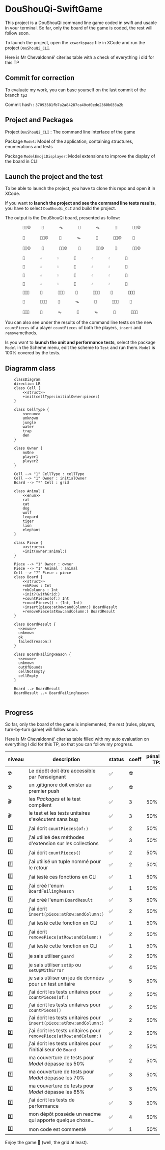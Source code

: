 # DouShouQi-SwiftGame

This project is a DouShouQi command line game coded in swift and usable in your terminal.
So far, only the board of the game is coded, the rest will follow soon.

To launch the project, open the `xcworkspace` file in XCode and run the project `DouShouQi_CLI`.

Here is Mr Chevaldonné' citerias table with a check of everything i did for this TP

## Commit for correction

To evaluate my work, you can base yourself on the last commit of the branch `tp2`

Commit hash : `37093581fb7a2a84287ca40cd0ede2360b033a2b`

## Project and Packages

Project `DouShouQi_CLI` : The command line interface of the game

Package `Model`: Model of the application, containing structures, enumerations and tests

Package `ModelEmojiDisplayer`: Model extensions to improve the display of the board in CLI 


## Launch the project and the test

To be able to launch the project, you have to clone this repo and open it in XCode.

If you want to **launch the project and see the command line tests results**, you have to select `DouShouQi_CLI` and build the project.

The output is the DouShouQi board, presented as follow:
```
		🌿🦁🟡		🌿  		🪤  		🪹  		🪤  		🌿  		🌿🐯🟡	
	
		🌿  		🌿🐶🟡		🌿  		🪤  		🌿  		🌿🐱🟡		🌿  	
	
		🌿🐭🟡		🌿  		🌿🐆🟡		🌿  		🌿🐺🟡		🌿  		🌿🐘🟡	
	
		🌿  		💧  		💧  		🌿  		💧  		💧  		🌿  	
	
		🌿  		💧  		💧  		🌿  		💧  		💧  		🌿  	
	
		🌿  		💧  		💧  		🌿  		💧  		💧  		🌿  	
	
		🌿  		💧  		💧  		🌿  		💧  		💧  		🌿  	
	
		🌿🐘🔴		🌿  		🌿🐺🔴		🌿  		🌿🐆🔴		🌿  		🌿🐭🔴	
	
		🌿  		🌿🐱🔴		🌿  		🪤  		🌿  		🌿🐶🔴		🌿  	
	
		🌿🐯🔴		🌿  		🪤  		🪹  		🪤  		🌿  		🌿🦁🔴	
```

You can also see under the results of the command line tests on the new `countPieces` of a player `countPieces` of both the players, `insert` and `remove`methods.

Is you want to **launch the unit and performance tests**, select the package `Model` in the Scheme menu, edit the scheme to `Test` and run them. `Model` is 100% covered by the tests.

## Diagramm class

```mermaid
	classDiagram
	direction LR
	class Cell {
	    <<struct>>
	    +init(cellType:initialOwner:piece:)
	}
	
	class CellType {
	    <<enum>>
	    unknown
	    jungle
	    water
	    trap
	    den
	}
	
	class Owner {
	    noOne
	    player1
	    player2
	}
	
	Cell --> "1" CellType : cellType
	Cell --> "1" Owner : initialOwner
	Board --> "*" Cell : grid
	
	class Animal {
	    <<enum>>
	    rat
	    cat
	    dog
	    wolf
	    leopard
	    tiger
	    lion
	    elephant
	}
	
	class Piece {
	    <<struct>>
	    +init(owner:animal:)
	}
	
	Piece --> "1" Owner : owner
	Piece --> "1" Animal : animal
	Cell --> "?" Piece : piece
	class Board {
	    <<struct>>
	    +nbRows : Int
	    +nbColumns : Int
	    +init?(withGrid:)
	    +countPieces(of:) Int
	    +countPieces() : (Int, Int)
	    +insert(piece:atRow:andColumn:) BoardResult
	    +removePiece(atRow:andColumn:) BoardResult
	}
	
	class BoardResult {
	  <<enum>>
	  unknown
	  ok
	  failed(reason:)
	}
	
	class BoardFailingReason {
	  <<enum>>
	  unknown
	  outOfBounds
	  cellNotEmpty
	  cellEmpty
	}
	
	Board ..> BoardResult
	BoardResult ..> BoardFailingReason
	
```

## Progress

So far, only the board of the game is implemented, the rest (rules, players, turn-by-turn game) will follow soon.
	
Here is Mr Chevaldonné' citerias table filled with my auto evaluation on everything I did for this TP, so that you can follow my progress.

niveau | description | status | coeff | pénalités TP3 | pénalités TP4  
--- | --- | --- | --- | --- | ---
☢️ | Le dépôt doit être accessible par l'enseignant | ✅ | ☢️ 
☢️ | un .gitignore doit exister au premier push | ✅| ☢️
🎬 | les *Packages* et le test compilent |✅ | 3 | 50% | 75%
🎬 | le test et les tests unitaires s'exécutent sans bug | ✅| 3 | 50% | 75%
1️⃣ | j'ai écrit ```countPieces(of:)``` | ✅| 2 | 50% | 75%
2️⃣ | j'ai utilisé des méthodes d'extension sur les collections |✅ | 3 | 50% | 75%
1️⃣ | j'ai écrit ```countPieces()``` |✅ | 2 | 50% | 75%
2️⃣ | j'ai utilisé un tuple nommé pour le retour |✅ | 2 | 50% | 75%
2️⃣ | j'ai testé ces fonctions en CLI |✅ | 1 | 50% | 75%
1️⃣ | j'ai créé l'enum ```BoardFailingReason``` | ✅| 1 | 50% | 75%
1️⃣ | j'ai créé l'enum ```BoardResult``` |✅ | 3 | 50% | 75%
1️⃣ | j'ai écrit ```insert(piece:atRow:andColumn:)``` |✅ | 2 | 50% | 75%
2️⃣ | j'ai testé cette fonction en CLI |✅ | 1 | 50% | 75%
1️⃣ | j'ai écrit ```removePiece(atRow:andColumn:)``` |✅ |2 | 50% | 75%
2️⃣ | j'ai testé cette fonction en CLI |✅ | 1 | 50% | 75%
1️⃣ | je sais utiliser ```guard``` | ✅| 2 | 50% | 75%
2️⃣ | je sais utiliser ```setUp``` ou ```setUpWithError``` |✅ | 4 | 50% | 75%
2️⃣ | je sais utiliser un jeu de données pour un test unitaire |✅ | 5 | 50% | 75%
2️⃣ | j'ai écrit les tests unitaires pour ```countPieces(of:)``` |✅ | 2 | 50% | 75%
2️⃣ | j'ai écrit les tests unitaires pour ```countPieces()``` | ✅| 2 | 50% | 75%
2️⃣ | j'ai écrit les tests unitaires pour ```insert(piece:atRow:andColumn:)``` |✅ | 2 | 50% | 75%
2️⃣ | j'ai écrit les tests unitaires pour ```removePiece(atRow:andColumn:)``` | ✅| 2 | 50% | 75
2️⃣ | j'ai écrit les tests unitaires pour l'initialiseur de ```Board``` |✅ | 2 | 50% | 75%
3️⃣ | ma couverture de tests pour *Model* dépasse les 50% |✅ | 2 | 50% | 75%
3️⃣ | ma couverture de tests pour *Model* dépasse les 70% | ✅| 3 | 50% | 75%
3️⃣ | ma couverture de tests pour *Model* dépasse les 85% |✅ | 3 | 50% | 75%
3️⃣ | j'ai écrit les tests de performance | ✅| 3 | 50% | 75%
3️⃣ | mon dépôt possède un readme qui apporte quelque chose... |✅ | 4 | 50% | 75%
3️⃣ | mon code est commenté |✅ | 1 | 50% | 75% 

Enjoy the game 🎉 (well, the grid at least).